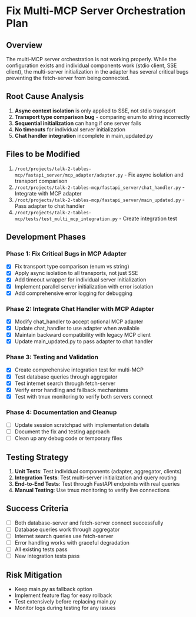 # Fix Multi-MCP Server Orchestration Plan

## Overview
The multi-MCP server orchestration is not working properly. While the configuration exists and individual components work (stdio client, SSE client), the multi-server initialization in the adapter has several critical bugs preventing the fetch-server from being connected.

## Root Cause Analysis
1. **Async context isolation** is only applied to SSE, not stdio transport
2. **Transport type comparison bug** - comparing enum to string incorrectly  
3. **Sequential initialization** can hang if one server fails
4. **No timeouts** for individual server initialization
5. **Chat handler integration** incomplete in main_updated.py

## Files to be Modified
1. `/root/projects/talk-2-tables-mcp/fastapi_server/mcp_adapter/adapter.py` - Fix async isolation and transport comparison
2. `/root/projects/talk-2-tables-mcp/fastapi_server/chat_handler.py` - Integrate with MCP adapter
3. `/root/projects/talk-2-tables-mcp/fastapi_server/main_updated.py` - Pass adapter to chat handler
4. `/root/projects/talk-2-tables-mcp/tests/test_multi_mcp_integration.py` - Create integration test

## Development Phases

### Phase 1: Fix Critical Bugs in MCP Adapter
- [x] Fix transport type comparison (enum vs string)
- [x] Apply async isolation to all transports, not just SSE
- [x] Add timeout wrapper for individual server initialization
- [x] Implement parallel server initialization with error isolation
- [x] Add comprehensive error logging for debugging

### Phase 2: Integrate Chat Handler with MCP Adapter
- [x] Modify chat_handler to accept optional MCP adapter
- [x] Update chat_handler to use adapter when available
- [x] Maintain backward compatibility with legacy MCP client
- [x] Update main_updated.py to pass adapter to chat handler

### Phase 3: Testing and Validation
- [x] Create comprehensive integration test for multi-MCP
- [x] Test database queries through aggregator
- [x] Test internet search through fetch-server
- [x] Verify error handling and fallback mechanisms
- [x] Test with tmux monitoring to verify both servers connect

### Phase 4: Documentation and Cleanup
- [ ] Update session scratchpad with implementation details
- [ ] Document the fix and testing approach
- [ ] Clean up any debug code or temporary files

## Testing Strategy
1. **Unit Tests**: Test individual components (adapter, aggregator, clients)
2. **Integration Tests**: Test multi-server initialization and query routing
3. **End-to-End Tests**: Test through FastAPI endpoints with real queries
4. **Manual Testing**: Use tmux monitoring to verify live connections

## Success Criteria
- [ ] Both database-server and fetch-server connect successfully
- [ ] Database queries work through aggregator
- [ ] Internet search queries use fetch-server
- [ ] Error handling works with graceful degradation
- [ ] All existing tests pass
- [ ] New integration tests pass

## Risk Mitigation
- Keep main.py as fallback option
- Implement feature flag for easy rollback
- Test extensively before replacing main.py
- Monitor logs during testing for any issues